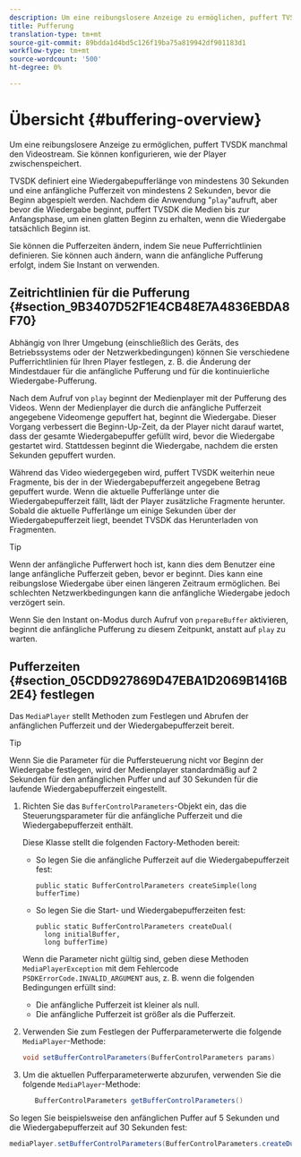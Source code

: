 ```yaml
---
description: Um eine reibungslosere Anzeige zu ermöglichen, puffert TVSDK manchmal den Videostream. Sie können konfigurieren, wie der Player zwischenspeichert.
title: Pufferung
translation-type: tm+mt
source-git-commit: 89bdda1d4bd5c126f19ba75a819942df901183d1
workflow-type: tm+mt
source-wordcount: '500'
ht-degree: 0%

---
```



# Übersicht {#buffering-overview}

Um eine reibungslosere Anzeige zu ermöglichen, puffert TVSDK manchmal den Videostream. Sie können konfigurieren, wie der Player zwischenspeichert.

TVSDK definiert eine Wiedergabepufferlänge von mindestens 30 Sekunden und eine anfängliche Pufferzeit von mindestens 2 Sekunden, bevor die Beginn abgespielt werden. Nachdem die Anwendung &quot;`play`&quot;aufruft, aber bevor die Wiedergabe beginnt, puffert TVSDK die Medien bis zur Anfangsphase, um einen glatten Beginn zu erhalten, wenn die Wiedergabe tatsächlich Beginn ist.

Sie können die Pufferzeiten ändern, indem Sie neue Pufferrichtlinien definieren. Sie können auch ändern, wann die anfängliche Pufferung erfolgt, indem Sie Instant on verwenden.

## Zeitrichtlinien für die Pufferung {#section_9B3407D52F1E4CB48E7A4836EBDA8F70}

Abhängig von Ihrer Umgebung (einschließlich des Geräts, des Betriebssystems oder der Netzwerkbedingungen) können Sie verschiedene Pufferrichtlinien für Ihren Player festlegen, z. B. die Änderung der Mindestdauer für die anfängliche Pufferung und für die kontinuierliche Wiedergabe-Pufferung.

Nach dem Aufruf von `play` beginnt der Medienplayer mit der Pufferung des Videos. Wenn der Medienplayer die durch die anfängliche Pufferzeit angegebene Videomenge gepuffert hat, beginnt die Wiedergabe. Dieser Vorgang verbessert die Beginn-Up-Zeit, da der Player nicht darauf wartet, dass der gesamte Wiedergabepuffer gefüllt wird, bevor die Wiedergabe gestartet wird. Stattdessen beginnt die Wiedergabe, nachdem die ersten Sekunden gepuffert wurden.

Während das Video wiedergegeben wird, puffert TVSDK weiterhin neue Fragmente, bis der in der Wiedergabepufferzeit angegebene Betrag gepuffert wurde. Wenn die aktuelle Pufferlänge unter die Wiedergabepufferzeit fällt, lädt der Player zusätzliche Fragmente herunter. Sobald die aktuelle Pufferlänge um einige Sekunden über der Wiedergabepufferzeit liegt, beendet TVSDK das Herunterladen von Fragmenten.

>[!TIP]
>
>Wenn der anfängliche Pufferwert hoch ist, kann dies dem Benutzer eine lange anfängliche Pufferzeit geben, bevor er beginnt. Dies kann eine reibungslose Wiedergabe über einen längeren Zeitraum ermöglichen. Bei schlechten Netzwerkbedingungen kann die anfängliche Wiedergabe jedoch verzögert sein.

Wenn Sie den Instant on-Modus durch Aufruf von `prepareBuffer` aktivieren, beginnt die anfängliche Pufferung zu diesem Zeitpunkt, anstatt auf `play` zu warten.

## Pufferzeiten {#section_05CDD927869D47EBA1D2069B1416B2E4} festlegen

Das `MediaPlayer` stellt Methoden zum Festlegen und Abrufen der anfänglichen Pufferzeit und der Wiedergabepufferzeit bereit.

>[!TIP]
>
>Wenn Sie die Parameter für die Puffersteuerung nicht vor Beginn der Wiedergabe festlegen, wird der Medienplayer standardmäßig auf 2 Sekunden für den anfänglichen Puffer und auf 30 Sekunden für die laufende Wiedergabepufferzeit eingestellt.

1. Richten Sie das `BufferControlParameters`-Objekt ein, das die Steuerungsparameter für die anfängliche Pufferzeit und die Wiedergabepufferzeit enthält.

   Diese Klasse stellt die folgenden Factory-Methoden bereit:

   * So legen Sie die anfängliche Pufferzeit auf die Wiedergabepufferzeit fest:

      ```
      public static BufferControlParameters createSimple(long bufferTime)
      ```

   * So legen Sie die Start- und Wiedergabepufferzeiten fest:

      ```
      public static BufferControlParameters createDual( 
        long initialBuffer,  
        long bufferTime)
      ```
   Wenn die Parameter nicht gültig sind, geben diese Methoden `MediaPlayerException` mit dem Fehlercode `PSDKErrorCode.INVALID_ARGUMENT` aus, z. B. wenn die folgenden Bedingungen erfüllt sind:

   * Die anfängliche Pufferzeit ist kleiner als null.
   * Die anfängliche Pufferzeit ist größer als die Pufferzeit.


1. Verwenden Sie zum Festlegen der Pufferparameterwerte die folgende `MediaPlayer`-Methode:

   ```java
   void setBufferControlParameters(BufferControlParameters params)
   ```

1. Um die aktuellen Pufferparameterwerte abzurufen, verwenden Sie die folgende `MediaPlayer`-Methode:

   ```java
      BufferControlParameters getBufferControlParameters()  
   ```

<!--<a id="example_DE0580B3AD404635825D3301C1F096B6"></a>-->

So legen Sie beispielsweise den anfänglichen Puffer auf 5 Sekunden und die Wiedergabepufferzeit auf 30 Sekunden fest:

```java
mediaPlayer.setBufferControlParameters(BufferControlParameters.createDual(5000, 30000));
```
